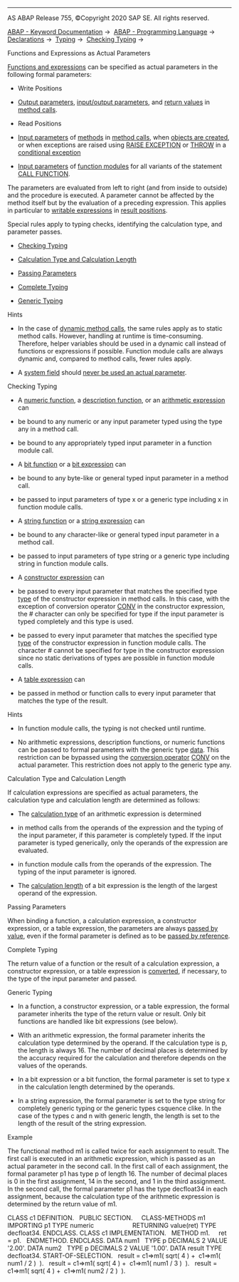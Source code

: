   

* * *

AS ABAP Release 755, ©Copyright 2020 SAP SE. All rights reserved.

[ABAP - Keyword Documentation](javascript:call_link\('abenabap.htm'\)) →  [ABAP - Programming Language](javascript:call_link\('abenabap_reference.htm'\)) →  [Declarations](javascript:call_link\('abendeclarations.htm'\)) →  [Typing](javascript:call_link\('abentyping.htm'\)) →  [Checking Typing](javascript:call_link\('abentyping_check.htm'\)) → 

Functions and Expressions as Actual Parameters

[Functions and expressions](javascript:call_link\('abenoperands_expressions.htm'\)) can be specified as actual parameters in the following formal parameters:

-   Write Positions

-   [Output parameters](javascript:call_link\('abenoutput_parameter_glosry.htm'\) "Glossary Entry"), [input/output parameters](javascript:call_link\('abeninput_output_parameter_glosry.htm'\) "Glossary Entry"), and [return values](javascript:call_link\('abenreturn_value_glosry.htm'\) "Glossary Entry") in [method calls](javascript:call_link\('abapcall_method_parameters.htm'\)).

-   Read Positions

-   [Input parameters](javascript:call_link\('abeninput_parameter_glosry.htm'\) "Glossary Entry") of [methods](javascript:call_link\('abenmethod_glosry.htm'\) "Glossary Entry") in [method calls](javascript:call_link\('abapcall_method_parameters.htm'\)), when [objects are created](javascript:call_link\('abapcreate_object_parameters.htm'\)), or when exceptions are raised using [RAISE EXCEPTION](javascript:call_link\('abapraise_exception_class.htm'\)) or [THROW](javascript:call_link\('abenconditional_expression_result.htm'\)) in a [conditional exception](javascript:call_link\('abenconditional_expressions.htm'\))

-   [Input parameters](javascript:call_link\('abeninput_parameter_glosry.htm'\) "Glossary Entry") of [function modules](javascript:call_link\('abenfunction_module_glosry.htm'\) "Glossary Entry") for all variants of the statement [CALL FUNCTION](javascript:call_link\('abapcall_function.htm'\)).

The parameters are evaluated from left to right (and from inside to outside) and the procedure is executed. A parameter cannot be affected by the method itself but by the evaluation of a preceding expression. This applies in particular to [writable expressions](javascript:call_link\('abenwritable_expression_glosry.htm'\) "Glossary Entry") in [result positions](javascript:call_link\('abenresult_position_glosry.htm'\) "Glossary Entry").

Special rules apply to typing checks, identifying the calculation type, and parameter passes.

-   [Checking Typing](#@@ITOC@@ABENTYPING_ARITH_EXPR_1)

-   [Calculation Type and Calculation Length](#@@ITOC@@ABENTYPING_ARITH_EXPR_2)

-   [Passing Parameters](#@@ITOC@@ABENTYPING_ARITH_EXPR_3)

-   [Complete Typing](#@@ITOC@@ABENTYPING_ARITH_EXPR_4)

-   [Generic Typing](#@@ITOC@@ABENTYPING_ARITH_EXPR_5)

Hints

-   In the case of [dynamic method calls](javascript:call_link\('abapcall_method_dynamic.htm'\)), the same rules apply as to static method calls. However, handling at runtime is time-consuming. Therefore, helper variables should be used in a dynamic call instead of functions or expressions if possible. Function module calls are always dynamic and, compared to method calls, fewer rules apply.

-   A [system field](javascript:call_link\('abensystem_field_glosry.htm'\) "Glossary Entry") should [never be used an actual parameter](javascript:call_link\('abenuse_actual_parameters_guidl.htm'\) "Guideline").

Checking Typing

-   A [numeric function](javascript:call_link\('abenmathematical_funktion_glosry.htm'\) "Glossary Entry"), a [description function](javascript:call_link\('abendescription_function_glosry.htm'\) "Glossary Entry"), or an [arithmetic expression](javascript:call_link\('abenarithmetic_expression_glosry.htm'\) "Glossary Entry") can

-   be bound to any numeric or any input parameter typed using the type any in a method call.

-   be bound to any appropriately typed input parameter in a function module call.

-   A [bit function](javascript:call_link\('abenbit_function_glosry.htm'\) "Glossary Entry") or a [bit expression](javascript:call_link\('abenbit_expression_glosry.htm'\) "Glossary Entry") can

-   be bound to any byte-like or general typed input parameter in a method call.

-   be passed to input parameters of type x or a generic type including x in function module calls.

-   A [string function](javascript:call_link\('abenstring_function_glosry.htm'\) "Glossary Entry") or a [string expression](javascript:call_link\('abenstring_expression_glosry.htm'\) "Glossary Entry") can

-   be bound to any character-like or general typed input parameter in a method call.

-   be passed to input parameters of type string or a generic type including string in function module calls.

-   A [constructor expression](javascript:call_link\('abenconstructor_expression_glosry.htm'\) "Glossary Entry") can

-   be passed to every input parameter that matches the specified type [type](javascript:call_link\('abenconstructor_expressions.htm'\)) of the constructor expression in method calls. In this case, with the exception of conversion operator [CONV](javascript:call_link\('abenconv_constructor_inference.htm'\)) in the constructor expression, the # character can only be specified for type if the input parameter is typed completely and this type is used.

-   be passed to every input parameter that matches the specified type [type](javascript:call_link\('abenconstructor_expressions.htm'\)) of the constructor expression in function module calls. The character # cannot be specified for type in the constructor expression since no static derivations of types are possible in function module calls.

-   A [table expression](javascript:call_link\('abentable_expression_glosry.htm'\) "Glossary Entry") can

-   be passed in method or function calls to every input parameter that matches the type of the result.

Hints

-   In function module calls, the typing is not checked until runtime.

-   No arithmetic expressions, description functions, or numeric functions can be passed to formal parameters with the generic type [data](javascript:call_link\('abenbuilt_in_types_generic.htm'\)). This restriction can be bypassed using the [conversion operator](javascript:call_link\('abenconversion_operator_glosry.htm'\) "Glossary Entry") [CONV](javascript:call_link\('abenconstructor_expression_conv.htm'\)) on the actual parameter. This restriction does not apply to the generic type any.

Calculation Type and Calculation Length

If calculation expressions are specified as actual parameters, the calculation type and calculation length are determined as follows:

-   The [calculation type](javascript:call_link\('abencalculation_type_glosry.htm'\) "Glossary Entry") of an arithmetic expression is determined

-   in method calls from the operands of the expression and the typing of the input parameter, if this parameter is completely typed. If the input parameter is typed generically, only the operands of the expression are evaluated.

-   in function module calls from the operands of the expression. The typing of the input parameter is ignored.

-   The [calculation length](javascript:call_link\('abencalculation_length_glosry.htm'\) "Glossary Entry") of a bit expression is the length of the largest operand of the expression.

Passing Parameters

When binding a function, a calculation expression, a constructor expression, or a table expression, the parameters are always [passed by value](javascript:call_link\('abenpass_by_value_glosry.htm'\) "Glossary Entry"), even if the formal parameter is defined as to be [passed by reference](javascript:call_link\('abenpass_by_reference_glosry.htm'\) "Glossary Entry").

Complete Typing

The return value of a function or the result of a calculation expression, a constructor expression, or a table expression is [converted](javascript:call_link\('abenconversion_rules.htm'\)), if necessary, to the type of the input parameter and passed.

Generic Typing

-   In a function, a constructor expression, or a table expression, the formal parameter inherits the type of the return value or result. Only bit functions are handled like bit expressions (see below).

-   With an arithmetic expression, the formal parameter inherits the calculation type determined by the operand. If the calculation type is p, the length is always 16. The number of decimal places is determined by the accuracy required for the calculation and therefore depends on the values of the operands.

-   In a bit expression or a bit function, the formal parameter is set to type x in the calculation length determined by the operands.

-   In a string expression, the formal parameter is set to the type string for completely generic typing or the generic types csquence clike. In the case of the types c and n with generic length, the length is set to the length of the result of the string expression.

Example

The functional method m1 is called twice for each assignment to result. The first call is executed in an arithmetic expression, which is passed as an actual parameter in the second call. In the first call of each assignment, the formal parameter p1 has type p of length 16. The number of decimal places is 0 in the first assignment, 14 in the second, and 1 in the third assignment. In the second call, the formal parameter p1 has the type decfloat34 in each assignment, because the calculation type of the arithmetic expression is determined by the return value of m1.

CLASS c1 DEFINITION.
  PUBLIC SECTION.
    CLASS-METHODS m1 IMPORTING p1 TYPE numeric
                     RETURNING value(ret) TYPE decfloat34.
ENDCLASS.
CLASS c1 IMPLEMENTATION.
  METHOD m1.
    ret = p1.
  ENDMETHOD.
ENDCLASS.
DATA num1   TYPE p DECIMALS 2 VALUE '2.00'.
DATA num2   TYPE p DECIMALS 2 VALUE '1.00'.
DATA result TYPE decfloat34.
START-OF-SELECTION.
  result = c1=>m1( sqrt( 4 ) +  c1=>m1( num1 / 2 )  ).
  result = c1=>m1( sqrt( 4 ) +  c1=>m1( num1 / 3 )  ).
  result = c1=>m1( sqrt( 4 ) +  c1=>m1( num2 / 2 )  ).
